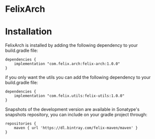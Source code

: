 # FelixArch

# Installation

FelixArch is installed by adding the following dependency to your build.gradle file:

```
dependencies {
    implementation "com.felix.arch:felix-arch:1.0.0"
}
```
if you only want the utils you can add the following dependency to your build.gradle file:

```
dependencies {
    implementation "com.felix.utils:felix-utils:1.0.0"
}
```

Snapshots of the development version are available in Sonatype's snapshots repository, you can include on your gradle project through:

```
repositories {
    maven { url 'https://dl.bintray.com/felix-maven/maven' }
}
```

